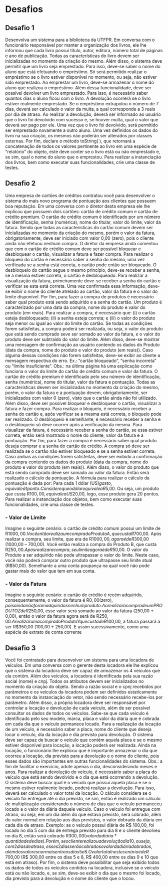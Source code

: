 # Desafios

## Desafio 1

Desenvolva um sistema para a biblioteca da UTFPR. Em conversa com o funcionário 
responsável por manter a organização dos livros, ele lhe informou que cada livro possui título, 
autor, editora, número total de páginas e ano de publicação. Todas as características do livro 
devem ser inicializadas no momento da criação do mesmo. Além disso, o sistema deve 
permitir que um livro seja emprestado. Para isso, deve-se saber o nome do aluno que está 
efetuando o empréstimo. Só será permitido realizar o empréstimo se o livro estiver disponível 
no momento, ou seja, não estiver sido emprestado. Ao emprestar um livro, deve-se armazenar 
o nome do aluno que realizou o empréstimo. Além dessa funcionalidade, deve ser possível 
devolver um livro emprestado. Para isso, é necessário saber quantos dias o aluno ficou com 
o livro. A devolução ocorrerá se o livro estiver realmente emprestado. Se o empréstimo 
extrapolou o número de 7 dias, deverá ser calculado o valor da multa, a qual corresponde a 3 
reais por dia de atraso. Ao realizar a devolução, deverá ser informado ao usuário que o livro 
foi devolvido com sucesso e, se houver multa, qual o valor que deverá ser pago por ele. Uma 
vez que o livro foi devolvido, será permitido ser emprestado novamente a outro aluno. 
Uma vez definidos os dados do livro na sua criação, os mesmos não poderão ser alterados 
por classes externas. Por fim, declare o método toString( ), que retornará a concatenação de 
todos os valores pertinente ao livro em uma espécie de “relatório” do objeto, este deve conter 
se o livro está ou não emprestado e, se sim, qual o nome do aluno que o emprestou. 
Para realizar a instanciação dos livros, bem como executar suas funcionalidades, crie uma 
classe de testes.


## Desafio 2

Uma empresa de cartões de créditos contratou você para desenvolver o sistema do mais novo 
programa de pontuação aos clientes que possuem boa reputação. Em uma conversa com o 
diretor desta empresa ele lhe explicou que possuem dois cartões: cartão de crédito comum e 
cartão de crédito premium. 
O cartão de crédito comum é identificado por um número de identificação, senha (numérica), 
nome do titular, valor do limite, valor da fatura. Sendo que todas as características do cartão 
comum devem ser inicializadas no momento da criação do mesmo, porém o valor da fatura, 
obrigatoriamente, deve ser iniciado com valor 0,00 (zero), pois o cliente ainda não efetuou 
nenhum compra. O diretor da empresa ainda comentou que com o cartão de crédito comum 
deve ser possível bloquear e desbloquear o cartão, visualizar a fatura e fazer compra. Para 
realizar o bloqueio do cartão é necessário saber a senha do mesmo, uma vez verificada se a 
senha está correta, o cartão pode então ser bloqueado. O desbloqueio do cartão segue o 
mesmo princípio, deve-se receber a senha, se a mesma estiver correta, o cartão é 
desbloqueado. Para realizar a visualização da fatura, primeiramente deve-se receber a senha 
do cartão e verificar se esta está correta. Uma vez confirmada essa informação, deve-se exibir 
o nome do cliente atrelado ao cartão, valor da fatura e o valor do limite disponível. Por fim, 
para fazer a compra de produtos é necessário saber qual produto está sendo adquirido e a 
senha do cartão. Um produto é caracterizado por uma data da compra, nome do produto e 
valor do produto (em reais). Para realizar a compra, é necessário que: (i) o cartão esteja 
desbloqueado; (ii) a senha esteja correta; e (iii) o valor do produto seja menor ou igual ao valor 
do limite do cartão. Se todas as condições forem satisfeitas, a compra poderá ser realizada, 
ou seja, o valor do produto que está sendo comprado seve ser somado ao valor da fatura, e 
o valor do produto deve ser subtraído do valor do limite. Além disso, deve-se mostrar uma 
mensagem de confirmação ao usuário contendo os dados do Produto (data da compra, nome 
do produto e valor do produto (em reais)). Caso alguma dessas condições não forem 
satisfeitas, deve-se exibir ao cliente a mensagem respectiva do erro. Ex.: “cartão bloqueado”,
“senha incorreta” ou “limite insuficiente”. Obs.: na última página há uma explicação como 
funciona o valor do limite do cartão de crédito comum e valor da fatura.
O cartão de crédito premium é identificado pelo seu número de identificação, senha 
(numérica), nome do titular, valor da fatura e pontuação. Todas as características devem ser 
inicializadas no momento da criação do mesmo, porém, o valor da fatura e a pontuação 
devem, obrigatoriamente, ser inicializados com valor 0 (zero), visto que o cartão ainda não foi 
utilizado. Além disso, deve ser possível bloquear e desbloquear o cartão, visualizar a fatura e 
fazer compra. Para realizar o bloqueio, é necessário receber a senha do cartão e, após 
verificar se a mesma está correta, o bloqueio pode ser realizado. O desbloqueio é semelhante, 
é necessário receber a senha e o desbloqueio só deve ocorrer após a verificação da mesma. 
Para visualizar da fatura, é necessário receber a senha do cartão, se essa estiver correta, 
então será mostrado o nome do cliente, valor da fatura e a pontuação. Por fim, para fazer a 
compra é necessário saber qual produto deseja comprar e a senha do cartão de crédito. A 
compra só deve ser realizada se o cartão não estiver bloqueado e se a senha estiver correta. 
Caso ambas as condições forem satisfeitas, deve ser exibido a confirmação da compra 
contendo os dados do produto (data da compra, nome do produto e valor do produto (em 
reais)). Além disso, o valor do produto que está sendo comprado deve ser somado ao valor
da fatura. Então será realizado o cálculo da pontuação. A fórmula para realizar o cálculo da 
pontuação é dada por: Para cada 1 dólar (US$) gasto, equivale à 1 ponto. Considere que o 
dólar equivale a R$5,00. Ou seja, um produto que custa R$100,00, equivale a US$20,00, logo, 
esse produto gera 20 pontos.
Para realizar a instanciação dos objetos, bem como executar suas funcionalidades, crie uma 
classe de testes.

### - Valor de Limite

Imagine o seguinte cenário: o cartão de crédito comum possui um limite de R$1000,00. Você 
então realiza um compra do Produto A, que custa R$700,00. Após realizar a compra, seu 
limite, que era de R$1000,00, agora é de R$300,00 (1000,00 – 700,00). Você então realiza a 
compra do Produto B, que custa R$250,00. Após realizar a compra, seu limite agora é de 
R$50,00. O valor do Produto a ser adquirido não pode ultrapassar o valor do limite. Neste 
caso, você não poderá comprar outro produto que ultrapasse seu limite atual (R$50,00).
Semelhante a uma conta poupança na qual você não pode gastar mais do valor que tem em 
sua conta.

### - Valor da Fatura

Imagine o seguinte cenário: o cartão de crédito é recém adquirido, consequentemente, o valor 
da fatura é R$0,00 (zero), pois ainda não foram adquiridos nenhum produto. Ao realizar a 
compra de um PRODUTO Z de R$250,00, esse valor será somado ao valor da fatura (250,00 + 0,00), então o valor da fatura agora será de R$250,00. A realizar uma compra do Produto Y 
que custa de R$100,00, a fatura passará a ser R$350,00 (100,00 + 250,00). E assim 
sucessivamente, como uma espécie de extrato de conta corrente


## Desafio 3

Você foi contratado para desenvolver um sistema para uma locadora de veículos. Em uma 
conversa com o gerente desta locadora ele lhe explicou que o sistema da locadora deve ser 
capaz de armazenar os 4 veículos que ela contém. Além dos veículos, a locadora é 
identificada pela sua razão social (nome) e cnpj. Todos os atributos devem ser inicializados 
no momento da criação do objeto. Sendo a razão social e o cpnj recebidos por parâmetros
e os veículos da locadora podem ser definidos estaticamente no momento da 
instanciação do vetor, não sendo necessário recebe-los por parâmetro. Além disso, a
própria locadora deve ser responsável por controlar a locação e devolução de cada veículo, 
além de ser possível consultar os dados de todos os veículos. Sabe-se que cada veículo é 
identificado pelo seu modelo, marca, placa e valor da diária que é cobrada em cada dia que 
o veículo permanece locado. Para a realização da locação de um veículo, é necessário saber 
a placa, nome do cliente que deseja locar o veículo, dia da locação e dia previsto para 
devolução. O sistema deve ser capaz de buscar o veículo que contém aquela placa e se o 
mesmo estiver disponível para locação, a locação poderá ser realizada. Ainda na locação, o
funcionário lhe explicou que é importante armazenar o dia que ocorreu a locação, dia previsto 
para a devolução e o nome do cliente, pois esses dados são importantes em outras 
funcionalidades do sistema. Obs.: a fim de facilitar o exercício, adote apenas o dia, 
desconsiderando meses e anos. Para realizar a devolução do veículo, é necessário saber 
a placa do veículo que está sendo devolvido e o dia que está ocorrendo a devolução. O 
sistema deve buscar qual é o veículo que possui aquela placa e se o mesmo estiver realmente 
locado, poderá realizar a devolução. Para isso, deverá ser calculado o valor total da locação. 
O cálculo considera se o veículo foi entregue até o dia previsto, se sim, então é realizado um 
cálculo de multiplicação considerando o número de dias que o veículo permaneceu locado e 
o valor da diária daquele veículo. Caso o veículo foi entregue com atraso, ou seja, em um dia 
além do que estava previsto, será cobrado, além do valor normal em relação aos dias previstos, o valor dobrado da diária em cada dia de atraso. Exemplo: se o veículo possui 
diária de R$ 100,00, foi locado no dia 5 com dia de entrega previsto para dia 8 e o cliente 
devolveu no dia 8, então será cobrado R$300,00 (valor da diária * quantidade de dias). 
Porém, se o cliente realizou a devolução dia 10, ou seja, com 2 dias de atraso, esses 2 
dias serão cobrados o valor da diária dobrados, além dos valores normais entre os dias 
5 e 8. O valor total neste cenário é de R$ 700,00 (R$ 300,00 entre os dias 5 e 8, R$ 400,00 
entre os dias 9 e 10 que está em atraso). Por fim, o sistema deve possibilitar que seja exibido 
todos os dados de todos os veículos contidos na locadora, inclusive se o veículo está ou não 
locado, e, se sim, deve-se exibir o dia que o mesmo foi locado, dia previsto para a devolução 
e o nome do cliente que o locou.


